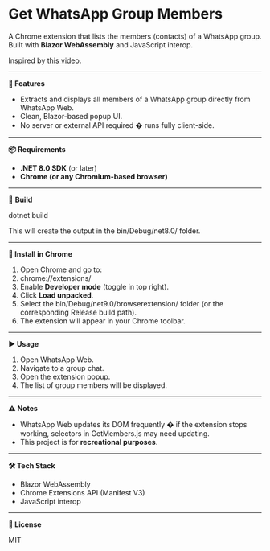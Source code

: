 ﻿# Get WhatsApp Group Members

A Chrome extension that lists the members (contacts) of a WhatsApp group.  
Built with **Blazor WebAssembly** and JavaScript interop.

Inspired by [this video](https://www.youtube.com/watch?v=oyH3G_ntpKk).

- - -

**🚀 Features**

*   Extracts and displays all members of a WhatsApp group directly from WhatsApp Web.
*   Clean, Blazor-based popup UI.
*   No server or external API required � runs fully client-side.

- - -

**📦 Requirements**

*   **.NET 8.0 SDK** (or later)
*   **Chrome (or any Chromium-based browser)**

- - -

**🔨** **Build**

dotnet build

This will create the output in the bin/Debug/net8.0/ folder.

- - -

**🧩 Install in Chrome**

1.  Open Chrome and go to:
2.  chrome://extensions/
3.  Enable **Developer mode** (toggle in top right).
4.  Click **Load unpacked**.
5.  Select the bin/Debug/net9.0/browserextension/ folder (or the corresponding Release build path).
6.  The extension will appear in your Chrome toolbar.

- - -

**▶️ Usage**

1.  Open WhatsApp Web.
2.  Navigate to a group chat.
3.  Open the extension popup.
4.  The list of group members will be displayed.

- - -

**⚠️ Notes**

*   WhatsApp Web updates its DOM frequently � if the extension stops working, selectors in GetMembers.js may need updating.
*   This project is for **recreational purposes**.

- - -

**🛠️ Tech Stack**

*   Blazor WebAssembly
*   Chrome Extensions API (Manifest V3)
*   JavaScript interop

- - -

**📄 License**

MIT
